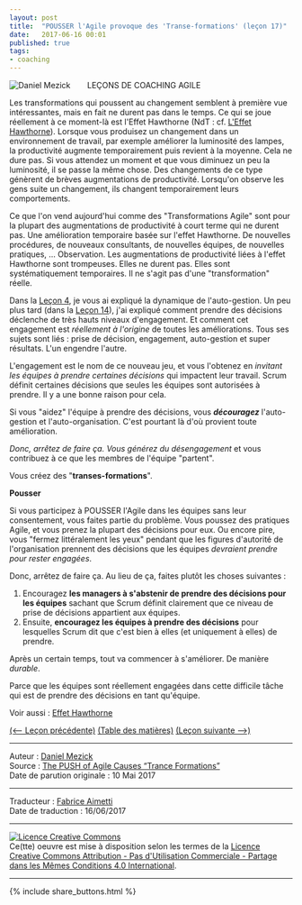 ```yaml
---
layout: post
title:  "POUSSER l'Agile provoque des 'Transe-formations' (leçon 17)"
date:   2017-06-16 00:01
published: true
tags:
- coaching
---
```


<div align="left" style="float:left; padding-right:30px" >
  <img title="Daniel Mezick" src="{{ site.url }}assets/daniel_mezick/daniel-mezick-004.png" />
</div>
LEÇONS DE COACHING AGILE

Les transformations qui poussent au changement semblent à première vue intéressantes, mais en fait ne durent pas dans le temps. Ce qui se joue réellement à ce moment-là est l'Effet Hawthorne (NdT : cf. [L'Effet Hawthorne](https://fr.wikipedia.org/wiki/Effet_Hawthorne)). Lorsque vous produisez un changement dans un environnement de travail, par exemple améliorer la luminosité des lampes, la productivité augmente temporairement puis revient à la moyenne. Cela ne dure pas. Si vous attendez un moment et que vous diminuez un peu la luminosité, il se passe la même chose. Des changements de ce type génèrent de brèves augmentations de productivité. Lorsqu'on observe les gens suite un changement, ils changent temporairement leurs comportements.

Ce que l'on vend aujourd'hui comme des "Transformations Agile" sont pour la plupart des augmentations de productivité à court terme qui ne durent pas. Une amélioration temporaire basée sur l'effet Hawthorne. De nouvelles procédures, de nouveaux consultants, de nouvelles équipes, de nouvelles pratiques, ... Observation. Les augmentations de productivité liées à l'effet Hawthorne sont trompeuses. Elles ne durent pas. Elles sont systématiquement temporaires. Il ne s'agit pas d'une "transformation" réelle.

Dans la [Leçon 4](http://www.les-traducteurs-agiles.org/2015/02/19/l-auto-organisation-est-de-l-auto-gestion-lecon-4.html), je vous ai expliqué la dynamique de l'auto-gestion. Un peu plus tard (dans la [Leçon 14](http://www.les-traducteurs-agiles.org/2017/05/03/l-engagement-est-tout-lecon-14.html)), j'ai expliqué comment prendre des décisions déclenche de très hauts niveaux d'engagement. Et comment cet engagement est _réellement à l'origine_ de toutes les améliorations. Tous ses sujets sont liés : prise de décision, engagement, auto-gestion et super résultats. L'un engendre l'autre.

L'engagement est le nom de ce nouveau jeu, et vous l'obtenez en _invitant les équipes à prendre certaines décisions_ qui impactent leur travail. Scrum définit certaines décisions que seules les équipes sont autorisées à prendre. Il y a une bonne raison pour cela.

Si vous "aidez" l'équipe à prendre des décisions, vous _**découragez**_ l'auto-gestion et l'auto-organisation. C'est pourtant là d'où provient toute amélioration.

_Donc, arrêtez de faire ça. Vous générez du désengagement_ et vous contribuez à ce que les membres de l'équipe "partent".

Vous créez des "**transes-formations**".

**Pousser**

Si vous participez à POUSSER l'Agile dans les équipes sans leur consentement, vous faites partie du problème. Vous poussez des pratiques Agile, et vous prenez la plupart des décisions pour eux. Ou encore pire, vous "fermez littéralement les yeux" pendant que les figures d'autorité de l'organisation prennent des décisions que les équipes _devraient prendre pour rester engagées_.

Donc, arrêtez de faire ça. Au lieu de ça, faites plutôt les choses suivantes :

1. Encouragez **les managers à s'abstenir de prendre des décisions pour les équipes** sachant que Scrum définit clairement que ce niveau de prise de décisions appartient aux équipes.
2. Ensuite, **encouragez les équipes à prendre des décisions** pour lesquelles Scrum dit que c'est bien à elles (et uniquement à elles) de prendre.


Après un certain temps, tout va commencer à s'améliorer. De manière _durable_.

Parce que les équipes sont réellement engagées dans cette difficile tâche qui est de prendre des décisions en tant qu'équipe.

Voir aussi : [Effet Hawthorne](https://fr.wikipedia.org/wiki/Effet_Hawthorne)

[(<-- Leçon précédente)](http://www.les-traducteurs-agiles.org/2016/12/28/alignez-les-equipes-sur-leurs-valeurs-fondamentales-des-que-possible-lecon-16.html) [(Table des matières)](http://www.les-traducteurs-agiles.org/2015/02/19/lecons-de-coaching.html) [(Leçon suivante -->)](http://www.les-traducteurs-agiles.org/2017/06/17/les-definitions-sont-des-accords-lecon-18.html)

---
Auteur : [Daniel Mezick](https://twitter.com/danielmezick)  
Source : [The PUSH of Agile Causes “Trance Formations”](http://newtechusa.net/agile/trance-formation/)  
Date de parution originale : 10 Mai 2017  

---
Traducteur : [Fabrice Aimetti](http://www.fabrice-aimetti.fr/)  
Date de traduction : 16/06/2017  

---

<a rel="license" href="http://creativecommons.org/licenses/by-nc-sa/4.0/"><img alt="Licence Creative Commons" style="border-width:0" src="http://i.creativecommons.org/l/by-nc-sa/4.0/88x31.png" /></a><br />Ce(tte) oeuvre est mise à disposition selon les termes de la <a rel="license" href="http://creativecommons.org/licenses/by-nc-sa/4.0/">Licence Creative Commons Attribution - Pas d'Utilisation Commerciale - Partage dans les Mêmes Conditions 4.0 International</a>.

---

{% include share_buttons.html %}
